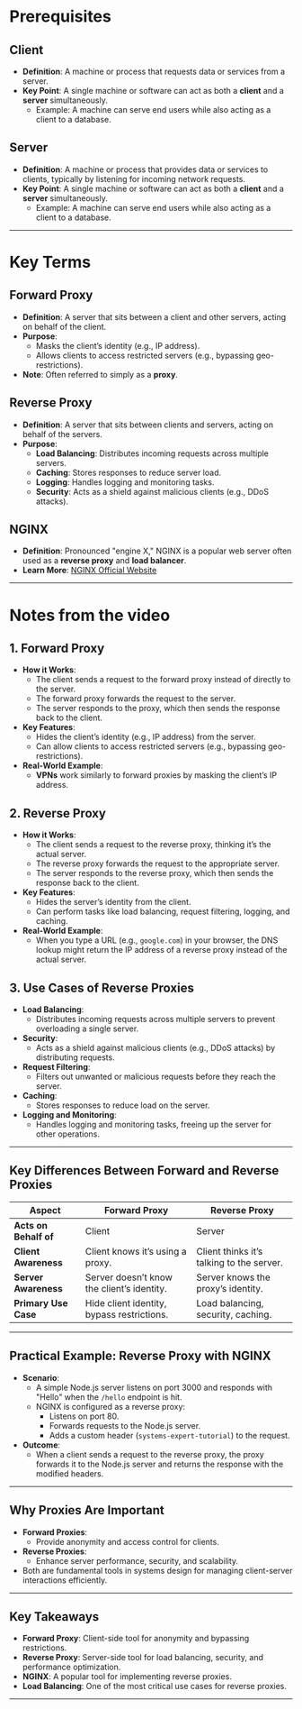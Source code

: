 # Prerequisites

## Client
- **Definition**: A machine or process that requests data or services from a server.
- **Key Point**: A single machine or software can act as both a **client** and a **server** simultaneously.
  - Example: A machine can serve end users while also acting as a client to a database.

## Server
- **Definition**: A machine or process that provides data or services to clients, typically by listening for incoming network requests.
- **Key Point**: A single machine or software can act as both a **client** and a **server** simultaneously.
  - Example: A machine can serve end users while also acting as a client to a database.

---

# Key Terms

## Forward Proxy
- **Definition**: A server that sits between a client and other servers, acting on behalf of the client.
- **Purpose**:
  - Masks the client’s identity (e.g., IP address).
  - Allows clients to access restricted servers (e.g., bypassing geo-restrictions).
- **Note**: Often referred to simply as a **proxy**.

## Reverse Proxy
- **Definition**: A server that sits between clients and servers, acting on behalf of the servers.
- **Purpose**:
  - **Load Balancing**: Distributes incoming requests across multiple servers.
  - **Caching**: Stores responses to reduce server load.
  - **Logging**: Handles logging and monitoring tasks.
  - **Security**: Acts as a shield against malicious clients (e.g., DDoS attacks).

## NGINX
- **Definition**: Pronounced "engine X," NGINX is a popular web server often used as a **reverse proxy** and **load balancer**.
- **Learn More**: [NGINX Official Website](https://www.nginx.com/)

---

# Notes from the video

## 1. **Forward Proxy**
- **How it Works**:
  - The client sends a request to the forward proxy instead of directly to the server.
  - The forward proxy forwards the request to the server.
  - The server responds to the proxy, which then sends the response back to the client.
- **Key Features**:
  - Hides the client’s identity (e.g., IP address) from the server.
  - Can allow clients to access restricted servers (e.g., bypassing geo-restrictions).
- **Real-World Example**:
  - **VPNs** work similarly to forward proxies by masking the client’s IP address.

## 2. **Reverse Proxy**
- **How it Works**:
  - The client sends a request to the reverse proxy, thinking it’s the actual server.
  - The reverse proxy forwards the request to the appropriate server.
  - The server responds to the reverse proxy, which then sends the response back to the client.
- **Key Features**:
  - Hides the server’s identity from the client.
  - Can perform tasks like load balancing, request filtering, logging, and caching.
- **Real-World Example**:
  - When you type a URL (e.g., `google.com`) in your browser, the DNS lookup might return the IP address of a reverse proxy instead of the actual server.

## 3. **Use Cases of Reverse Proxies**
- **Load Balancing**:
  - Distributes incoming requests across multiple servers to prevent overloading a single server.
- **Security**:
  - Acts as a shield against malicious clients (e.g., DDoS attacks) by distributing requests.
- **Request Filtering**:
  - Filters out unwanted or malicious requests before they reach the server.
- **Caching**:
  - Stores responses to reduce load on the server.
- **Logging and Monitoring**:
  - Handles logging and monitoring tasks, freeing up the server for other operations.

---

## Key Differences Between Forward and Reverse Proxies

| **Aspect**            | **Forward Proxy**                          | **Reverse Proxy**                        |
|------------------------|--------------------------------------------|------------------------------------------|
| **Acts on Behalf of**  | Client                                     | Server                                   |
| **Client Awareness**   | Client knows it’s using a proxy.           | Client thinks it’s talking to the server.|
| **Server Awareness**   | Server doesn’t know the client’s identity. | Server knows the proxy’s identity.       |
| **Primary Use Case**   | Hide client identity, bypass restrictions. | Load balancing, security, caching.       |

---

## Practical Example: Reverse Proxy with NGINX
- **Scenario**:
  - A simple Node.js server listens on port 3000 and responds with "Hello" when the `/hello` endpoint is hit.
  - NGINX is configured as a reverse proxy:
    - Listens on port 80.
    - Forwards requests to the Node.js server.
    - Adds a custom header (`systems-expert-tutorial`) to the request.
- **Outcome**:
  - When a client sends a request to the reverse proxy, the proxy forwards it to the Node.js server and returns the response with the modified headers.

---

## Why Proxies Are Important
- **Forward Proxies**:
  - Provide anonymity and access control for clients.
- **Reverse Proxies**:
  - Enhance server performance, security, and scalability.
- Both are fundamental tools in systems design for managing client-server interactions efficiently.

---

## Key Takeaways
- **Forward Proxy**: Client-side tool for anonymity and bypassing restrictions.
- **Reverse Proxy**: Server-side tool for load balancing, security, and performance optimization.
- **NGINX**: A popular tool for implementing reverse proxies.
- **Load Balancing**: One of the most critical use cases for reverse proxies.

---